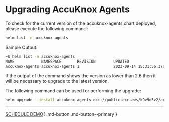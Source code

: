 

# **Upgrading AccuKnox Agents**

To check for the current version of the accuknox-agents chart deployed, please execute the following command:

```sh
helm list -n accuknox-agents
```

Sample Output:

```sh
~$ helm list -n accuknox-agents
NAME            NAMESPACE       REVISION        UPDATED                                 STATUS          CHART                   APP VERSION
accuknox-agents accuknox-agents 1               2023-09-14 15:31:56.378824112 +0530 IST deployed        accuknox-agents-v0.1.5  v0.1.5
```

If the output of the command shows the version as lower than 2.6 then it will be necessary to upgrade to the latest version.

The following command can be used for performing the upgrade:

```sh
helm upgrade --install accuknox-agents oci://public.ecr.aws/k9v9d5v2/accuknox-agents --version "v0.2.6" -n accuknox-agents
```


  - - -
[SCHEDULE DEMO](https://www.accuknox.com/contact-us){ .md-button .md-button--primary }
